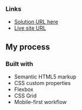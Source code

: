 
### Links

- [Solution URL here](https://github.com/savvykhai/chat-app.git)
- [Live site URL](https://chat-b00z5c8ob-savvykhai.vercel.app)

## My process

### Built with
- Semantic HTML5 markup
- CSS custom properties
- Flexbox
- CSS Grid
- Mobile-first workflow
